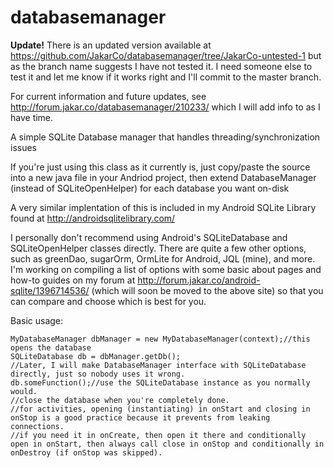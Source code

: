 databasemanager
===============

<b>Update!</b> There is an updated version available at https://github.com/JakarCo/databasemanager/tree/JakarCo-untested-1 but as the branch name suggests I have not tested it. I need someone else to test it and let me know if it works right and I'll commit to the master branch.

For current information and future updates, see http://forum.jakar.co/databasemanager/210233/ which I will add info to as I have time.

A simple SQLite Database manager that handles threading/synchronization issues

If you're just using this class as it currently is, just copy/paste the source into a new java file in your Andriod project, then extend DatabaseManager (instead of SQLiteOpenHelper) for each database you want on-disk

A very similar implentation of this is included in my Android SQLite Library found at http://androidsqlitelibrary.com/

I personally don't recommend using Android's SQLiteDatabase and SQLiteOpenHelper classes directly. There are quite a few other options, such as greenDao, sugarOrm, OrmLite for Android, JQL (mine), and more. I'm working on compiling a list of options with some basic about pages and how-to guides on my forum at http://forum.jakar.co/android-sqlite/1396714536/ (which will soon be moved to the above site) so that you can compare and choose which is best for you.

Basic usage:
```
MyDatabaseManager dbManager = new MyDatabaseManager(context);//this opens the database
SQLiteDatabase db = dbManager.getDb();
//Later, I will make DatabaseManager interface with SQLiteDatabase directly, just so nobody uses it wrong.
db.someFunction();//use the SQLiteDatabase instance as you normally would.
//close the database when you're completely done.
//for activities, opening (instantiating) in onStart and closing in onStop is a good practice because it prevents from leaking connections.
//if you need it in onCreate, then open it there and conditionally open in onStart, then always call close in onStop and conditionally in onDestroy (if onStop was skipped).
```
